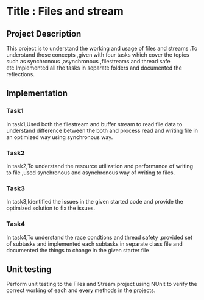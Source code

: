 ﻿# Title : Files and stream

## Project Description
This project is to understand the working and usage of files and streams .To understand those concepts ,given with four tasks which cover the topics such as synchronous ,asynchronous ,filestreams and thread safe etc.Implemented all the tasks in separate folders and documented the reflections.

## Implementation

### Task1
In task1,Used both the filestream and buffer stream to read file data to understand difference between the both and process read and writing file in an optimized way using synchronous way.

### Task2
In task2,To understand the resource utilization and performance of writing to file ,used synchronous and asynchronous way of writing to files.
### Task3
In task3,Identified the issues in the given started code and provide the optimized solution to fix the issues.
### Task4
In task4,To understand the race condtions and thread safety ,provided set of subtasks and implemented each subtasks in separate class file and documented the things to change in the given starter file
## Unit testing
Perform unit testing to the Files and Stream project using NUnit to verify the correct working of each and every methods in the projects.